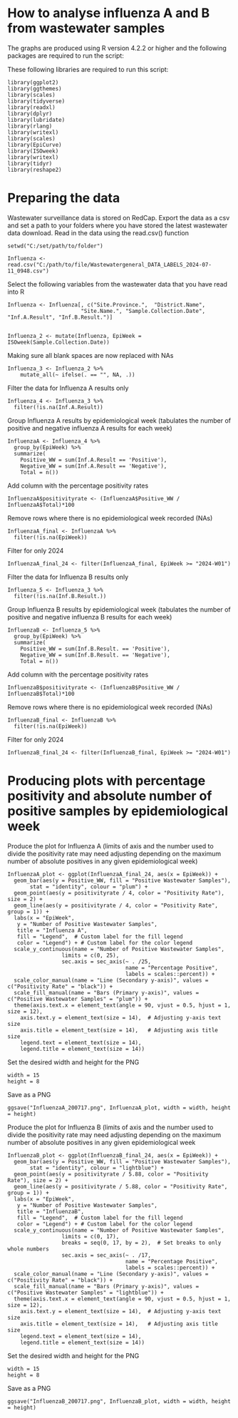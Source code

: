 # How to analyse influenza A and B from wastewater samples 

The graphs are produced using R version 4.2.2 or higher and the following packages are required to run the script:

These following libraries are required to run this script: 

    library(ggplot2)
    library(ggthemes)
    library(scales)
    library(tidyverse)
    library(readxl)
    library(dplyr)
    library(lubridate)
    library(rlang)
    library(writexl)
    library(scales)
    library(EpiCurve)
    library(ISOweek)
    library(writexl)
    library(tidyr)
    library(reshape2)

# Preparing the data 

Wastewater surveillance data is stored on RedCap. Export the data as a csv and set a path to your folders where you have stored the latest wastewater data download. Read in the data using the read.csv() function

    setwd("C:/set/path/to/folder")

    Influenza <- read.csv("C:/path/to/file/Wastewatergeneral_DATA_LABELS_2024-07-11_0948.csv")

Select the following variables from the wastewater data that you have read into R

    Influenza <- Influenza[, c("Site.Province.",  "District.Name",
                           "Site.Name.", "Sample.Collection.Date", "Inf.A.Result", "Inf.B.Result.")]


    Influenza_2 <- mutate(Influenza, EpiWeek = ISOweek(Sample.Collection.Date))

Making sure all blank spaces are now replaced with NAs 

    Influenza_3 <- Influenza_2 %>%
        mutate_all(~ ifelse(. == "", NA, .))

Filter the data for Influenza A results only 
    
    Influenza_4 <- Influenza_3 %>%
      filter(!is.na(Inf.A.Result))

Group Influenza A results by epidemiological week (tabulates the number of positive and negative influenza A results for each week)

    InfluenzaA <- Influenza_4 %>%
      group_by(EpiWeek) %>%
      summarize(
        Positive_WW = sum(Inf.A.Result == 'Positive'),
        Negative_WW = sum(Inf.A.Result == 'Negative'),
        Total = n())

Add column with the percentage positivity rates
    
    InfluenzaA$positivityrate <- (InfluenzaA$Positive_WW / InfluenzaA$Total)*100        

Remove rows where there is no epidemiological week recorded (NAs)
    
    InfluenzaA_final <- InfluenzaA %>%
      filter(!is.na(EpiWeek))

Filter for only 2024

    InfluenzaA_final_24 <- filter(InfluenzaA_final, EpiWeek >= "2024-W01")  
        
Filter the data for Influenza B results only

    Influenza_5 <- Influenza_3 %>%
      filter(!is.na(Inf.B.Result.))

Group Influenza B results by epidemiological week (tabulates the number of positive and negative influenza B results for each week)

    InfluenzaB <- Influenza_5 %>%
      group_by(EpiWeek) %>%
      summarize(
        Positive_WW = sum(Inf.B.Result. == 'Positive'),
        Negative_WW = sum(Inf.B.Result. == 'Negative'),
        Total = n())

Add column with the percentage positivity rates

    InfluenzaB$positivityrate <- (InfluenzaB$Positive_WW / InfluenzaB$Total)*100

Remove rows where there is no epidemiological week recorded (NAs)

    InfluenzaB_final <- InfluenzaB %>%
      filter(!is.na(EpiWeek))

Filter for only 2024

    InfluenzaB_final_24 <- filter(InfluenzaB_final, EpiWeek >= "2024-W01")  

# Producing plots with percentage positivity and absolute number of positive samples by epidemiological week

Produce the plot for Influenza A (limits of axis and the number used to divide the positivity rate may need adjusting depending on the maximum number of absolute positives in any given epidemiological week)

    InfluenzaA_plot <- ggplot(InfluenzaA_final_24, aes(x = EpiWeek)) +
      geom_bar(aes(y = Positive_WW, fill = "Positive Wastewater Samples"), 
           stat = "identity", colour = "plum") +
      geom_point(aes(y = positivityrate / 4, color = "Positivity Rate"), size = 2) +
      geom_line(aes(y = positivityrate / 4, color = "Positivity Rate", group = 1)) +
      labs(x = "EpiWeek", 
       y = "Number of Positive Wastewater Samples", 
       title = "Influenza A",
       fill = "Legend",  # Custom label for the fill legend
       color = "Legend") + # Custom label for the color legend
      scale_y_continuous(name = "Number of Positive Wastewater Samples", 
                     limits = c(0, 25),
                     sec.axis = sec_axis(~ . /25, 
                                         name = "Percentage Positive", 
                                         labels = scales::percent)) +
      scale_color_manual(name = "Line (Secondary y-axis)", values = c("Positivity Rate" = "black")) +
      scale_fill_manual(name = "Bars (Primary y-axis)", values = c("Positive Wastewater Samples" = "plum")) +
      theme(axis.text.x = element_text(angle = 90, vjust = 0.5, hjust = 1, size = 12),  
        axis.text.y = element_text(size = 14),  # Adjusting y-axis text size
        axis.title = element_text(size = 14),   # Adjusting axis title size
        legend.text = element_text(size = 14),  
        legend.title = element_text(size = 14))

Set the desired width and height for the PNG 

    width = 15
    height = 8

Save as a PNG

    ggsave("InfluenzaA_200717.png", InfluenzaA_plot, width = width, height = height)

Produce the plot for Influenza B (limits of axis and the number used to divide the positivity rate may need adjusting depending on the maximum number of absolute positives in any given epidemiological week

    InfluenzaB_plot <- ggplot(InfluenzaB_final_24, aes(x = EpiWeek)) +
      geom_bar(aes(y = Positive_WW, fill = "Positive Wastewater Samples"), 
           stat = "identity", colour = "lightblue") +
      geom_point(aes(y = positivityrate / 5.88, color = "Positivity Rate"), size = 2) +
      geom_line(aes(y = positivityrate / 5.88, color = "Positivity Rate", group = 1)) +
      labs(x = "EpiWeek", 
       y = "Number of Positive Wastewater Samples", 
       title = "InfluenzaB",
       fill = "Legend",  # Custom label for the fill legend
       color = "Legend") + # Custom label for the color legend
      scale_y_continuous(name = "Number of Positive Wastewater Samples", 
                     limits = c(0, 17),
                     breaks = seq(0, 17, by = 2),  # Set breaks to only whole numbers
                     sec.axis = sec_axis(~ . /17, 
                                         name = "Percentage Positive", 
                                         labels = scales::percent)) +
      scale_color_manual(name = "Line (Secondary y-axis)", values = c("Positivity Rate" = "black")) +
      scale_fill_manual(name = "Bars (Primary y-axis)", values = c("Positive Wastewater Samples" = "lightblue")) +
      theme(axis.text.x = element_text(angle = 90, vjust = 0.5, hjust = 1, size = 12),  
        axis.text.y = element_text(size = 14),  # Adjusting y-axis text size
        axis.title = element_text(size = 14),   # Adjusting axis title size
        legend.text = element_text(size = 14),  
        legend.title = element_text(size = 14))

Set the desired width and height for the PNG 

    width = 15
    height = 8        

Save as a PNG

    ggsave("InfluenzaB_200717.png", InfluenzaB_plot, width = width, height = height)
